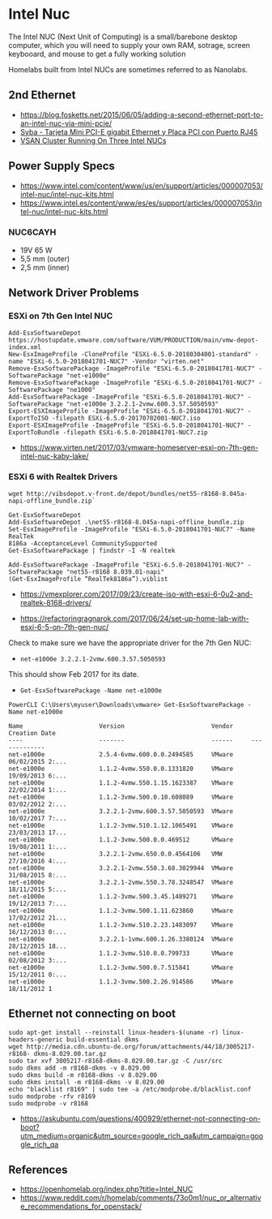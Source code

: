 # Intel Nuc

The Intel NUC (Next Unit of Computing) is a small/barebone desktop computer, which you will need to supply your own RAM, sotrage, screen keybooard, and mouse to get a fully working solution

Homelabs built from Intel NUCs are sometimes referred to as Nanolabs.

## 2nd Ethernet

* <https://blog.fosketts.net/2015/06/05/adding-a-second-ethernet-port-to-an-intel-nuc-via-mini-pcie/>
* [Syba - Tarjeta Mini PCI-E gigabit Ethernet y Placa PCI con Puerto RJ45](https://www.amazon.es/gp/product/B00B524102/)
* [VSAN Cluster Running On Three Intel NUCs](http://vmnick0.me/?p=7)

## Power Supply Specs

* <https://www.intel.com/content/www/us/en/support/articles/000007053/intel-nuc/intel-nuc-kits.html>
* <https://www.intel.es/content/www/es/es/support/articles/000007053/intel-nuc/intel-nuc-kits.html>

###  NUC6CAYH

* 19V 65 W
* 5,5 mm (outer)
* 2,5 mm (inner)

## Network Driver Problems

### ESXi on 7th Gen Intel NUC

```
Add-EsxSoftwareDepot https://hostupdate.vmware.com/software/VUM/PRODUCTION/main/vmw-depot-index.xml
New-EsxImageProfile -CloneProfile "ESXi-6.5.0-20180304001-standard" -name "ESXi-6.5.0-2018041701-NUC7" -Vendor "virten.net"
Remove-EsxSoftwarePackage -ImageProfile "ESXi-6.5.0-2018041701-NUC7" -SoftwarePackage "net-e1000e"
Remove-EsxSoftwarePackage -ImageProfile "ESXi-6.5.0-2018041701-NUC7" -SoftwarePackage "ne1000"
Add-EsxSoftwarePackage -ImageProfile "ESXi-6.5.0-2018041701-NUC7" -SoftwarePackage "net-e1000e 3.2.2.1-2vmw.600.3.57.5050593"
Export-ESXImageProfile -ImageProfile "ESXi-6.5.0-2018041701-NUC7" -ExportToISO -filepath ESXi-6.5.0-20170702001-NUC7.iso
Export-ESXImageProfile -ImageProfile "ESXi-6.5.0-2018041701-NUC7" -ExportToBundle -filepath ESXi-6.5.0-2018041701-NUC7.zip
```

* <https://www.virten.net/2017/03/vmware-homeserver-esxi-on-7th-gen-intel-nuc-kaby-lake/>

### ESXi 6 with Realtek Drivers

```
wget http://vibsdepot.v-front.de/depot/bundles/net55-r8168-8.045a-napi-offline_bundle.zip`

Get-EsxSoftwareDepot
Add-EsxSoftwareDepot .\net55-r8168-8.045a-napi-offline_bundle.zip
Set-EsxImageProfile -ImageProfile "ESXi-6.5.0-2018041701-NUC7" -Name RealTek
8186a -AcceptanceLevel CommunitySupported
Get-EsxSoftwarePackage | findstr -I -N realtek

Add-EsxSoftwarePackage -ImageProfile "ESXi-6.5.0-2018041701-NUC7" -SoftwarePackage "net55-r8168 8.039.01-napi"
(Get-EsxImageProfile “RealTek8186a”).viblist
```

* <https://vmexplorer.com/2017/09/23/create-iso-with-esxi-6-0u2-and-realtek-8168-drivers/>

* <https://refactoringragnarok.com/2017/06/24/set-up-home-lab-with-esxi-6-5-on-7th-gen-nuc/>

Check to make sure we have the appropriate driver for the 7th Gen NUC:

* `net-e1000e 3.2.2.1-2vmw.600.3.57.5050593`

This should show Feb 2017 for its date.

* `Get-EsxSoftwarePackage -Name net-e1000e`

```
PowerCLI C:\Users\myuser\Downloads\vmware> Get-EsxSoftwarePackage -Name net-e1000e

Name                     Version                        Vendor     Creation Date
----                     -------                        ------     -------------
net-e1000e               2.5.4-6vmw.600.0.0.2494585     VMware     06/02/2015 2:...
net-e1000e               1.1.2-4vmw.550.0.0.1331820     VMware     19/09/2013 6:...
net-e1000e               1.1.2-4vmw.550.1.15.1623387    VMware     22/02/2014 1:...
net-e1000e               1.1.2-3vmw.500.0.10.608089     VMware     03/02/2012 2:...
net-e1000e               3.2.2.1-2vmw.600.3.57.5050593  VMware     10/02/2017 7:...
net-e1000e               1.1.2-3vmw.510.1.12.1065491    VMware     23/03/2013 17...
net-e1000e               1.1.2-3vmw.500.0.0.469512      VMware     19/08/2011 1:...
net-e1000e               3.2.2.1-2vmw.650.0.0.4564106   VMW        27/10/2016 4:...
net-e1000e               3.2.2.1-2vmw.550.3.68.3029944  VMware     31/08/2015 8:...
net-e1000e               3.2.2.1-2vmw.550.3.78.3248547  VMware     18/11/2015 5:...
net-e1000e               1.1.2-3vmw.500.3.45.1489271    VMware     19/12/2013 7:...
net-e1000e               1.1.2-3vmw.500.1.11.623860     VMware     17/02/2012 21...
net-e1000e               1.1.2-3vmw.510.2.23.1483097    VMware     16/12/2013 0:...
net-e1000e               3.2.2.1-1vmw.600.1.26.3380124  VMware     28/12/2015 18...
net-e1000e               1.1.2-3vmw.510.0.0.799733      VMware     02/08/2012 3:...
net-e1000e               1.1.2-3vmw.500.0.7.515841      VMware     15/12/2011 0:...
net-e1000e               1.1.2-3vmw.500.2.26.914586     VMware     18/11/2012 1
```

## Ethernet not connecting on boot

```
sudo apt-get install --reinstall linux-headers-$(uname -r) linux-headers-generic build-essential dkms
wget http://media.cdn.ubuntu-de.org/forum/attachments/44/18/3005217-r8168- dkms-8.029.00.tar.gz
sudo tar xvf 3005217-r8168-dkms-8.029.00.tar.gz -C /usr/src
sudo dkms add -m r8168-dkms -v 8.029.00
sudo dkms build -m r8168-dkms -v 8.029.00
sudo dkms install -m r8168-dkms -v 8.029.00
echo "blacklist r8169" | sudo tee -a /etc/modprobe.d/blacklist.conf
sudo modprobe -rfv r8169
sudo modprobe -v r8168
```

* <https://askubuntu.com/questions/400929/ethernet-not-connecting-on-boot?utm_medium=organic&utm_source=google_rich_qa&utm_campaign=google_rich_qa>


## References

* <https://openhomelab.org/index.php?title=Intel_NUC>
* <https://www.reddit.com/r/homelab/comments/73o0m1/nuc_or_alternative_recommendations_for_openstack/>

